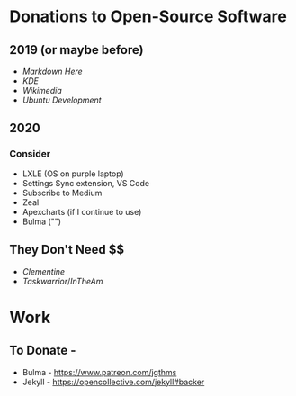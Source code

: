 # Donations to Open-Source Software

## 2019 (or maybe before)

* *Markdown Here*
* *KDE*
* *Wikimedia* 
* *Ubuntu Development*

## 2020


### Consider

* LXLE (OS on purple laptop)
* Settings Sync extension, VS Code
* Subscribe to Medium
* Zeal
* Apexcharts (if I continue to use)
* Bulma ("")

## They Don't Need $$

* *Clementine*
* *Taskwarrior*/*InTheAm*


# Work

## To Donate - 

* Bulma - https://www.patreon.com/jgthms
* Jekyll - https://opencollective.com/jekyll#backer 